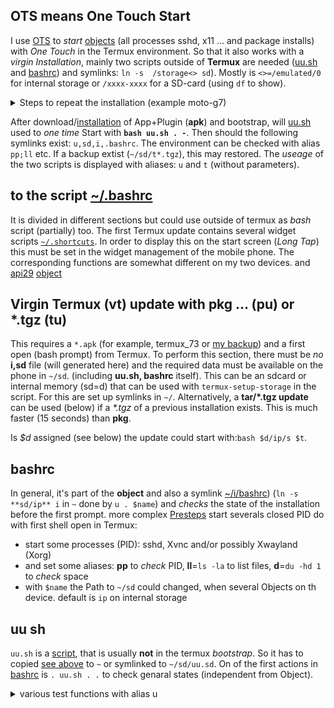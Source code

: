 ## OTS means One Touch Start
I use [OTS](https://github.com/termux/termux-float/issues/37#issuecomment-916777123) to _start_ 
[objects](https://github.com/RalfWerner/integrated-process/tree/master/README.md#IP-objects) (all processes sshd, x11 ... and package installs) with _One Touch_ in the Termux environment. So that it also works with a _virgin Installation_, mainly two scripts outside of **Termux** are needed ([uu.sh](#uu-sh) and [bashrc](#bashrc)) and symlinks: `ln -s  /storage<> sd`). Mostly is `<>=/emulated/0` for internal storage or `/xxxx-xxxx` for a SD-card (using `df` to show).

<details><summary> Steps to repeat the installation (example moto-g7) </summary>

1. The required installation data must be saved or downloaded in the Android environment. They contain the required apps/plugins, the `uu.sh` script (in **apk**) and object data with `bashrc` (in **ip**).
2. Install the Termux app (in **apk**), open (bootstrap), allow the memory to be authorized and update the packages with `pkg up -y`. All 5 _"Questions"_ should be confirmed with Enter. [Virgin](#virgin)-Termux is thus ready to work as a basis with 3300 files in `~/u` and the permission to` ~/sd`.
3. The expansion of the plugins and packages left in `~` is carried out with:`bash <>/uu.sh . -` (below). At least the APK: **api** and one XServer (here **x11a**) are installed, if necessary. When archives/backups available, one of them can _now_ be installed. Otherwise the packages of **ssh** and other usefull base tools will be installed, which are then about 5225 files in `~/u`.
The three apps: **app+API+X11** without the sources now needs: 311+7.3+14.5=333 MB on the device. This can be 10-20 times larger due to the package requirements of an object. However, it is sufficient as a good Linux terminal.
If the argument `-` is left out or replaced by an object name (default **ip**), this is set up as a link `~/i` in which is `ln -s i/bashrc .bashrc` for new terminal that installs all packages needs by the object.
</details>

After download/[installation](https://github.com/termux/termux-app/blob/master/README.md#Installation) of App+Plugin (**apk**) and bootstrap, will [uu.sh](#uu-sh) used to _one time_ Start with **`bash uu.sh . -`**. Then should the following symlinks exist: `u,sd,i,.bashrc`. The environment can be checked with alias `pp;ll` etc. If a backup extist (`~/sd/t*.tgz`), this may restored. The _useage_ of the two scripts is displayed with aliases: `u` and `t` (without parameters).
## to the script [~/.bashrc](#bashrc)
It is divided in different sections but could use outside of termux as _bash_ script (partially) too. The first Termux update contains several widget scripts [`~/.shortcuts`](https://github.com/RalfWerner/integrated-process/blob/master/bashrc#L35#L38). In order to display this on the start screen (_Long Tap_) this must be set in the widget management of the mobile phone. The corresponding functions are somewhat different on my two devices. and [api29](https://github.com/RalfWerner/integrated-process/blob/master/api29#install-api) [object](https://github.com/RalfWerner/integrated-process/tree/master/api29/#packages)
## Virgin Termux (vt) update with pkg ... (pu) or *.tgz (tu)
This requires a `*.apk` (for example, termux_73 or [my backup](https://www.dropbox.com/s/ug071qoox8gwf1c/ip.zip?dl=0)) and a first open (bash prompt) from Termux.
To perform this section, there must be _no_ **i,sd** file (will generated here) and the required data must be available on the phone in `~/sd`. (including **uu.sh, bashrc** itself).
This can be an sdcard or internal memory (sd=d) that can be used with `termux-setup-storage` in the script. For this are set up symlinks in `~/`.
Alternatively, a **tar/*.tgz update** can be used (below) if a _*.tgz_ of a previous installation exists. This is much faster (15 seconds) than **pkg**.

Is _$d_ assigned (see below) the update could start with:`bash $d/ip/s $t`.
## bashrc
In general, it's part of the **object** and also a symlink [~/i/bashrc](https://github.com/RalfWerner/integrated-process/blob/master/api29/bashrc#L1#L51)) (`ln -s **sd/ip** i` in `~` done by `u . $name`) and _checks_ the state of the installation before the first prompt. more complex [Presteps]([~/sd/ip/bashrc](https://github.com/RalfWerner/integrated-process/blob/master/bashrc#L1#L51)) start severals closed PID do with first shell open in Termux:
- start some processes (PID): sshd, Xvnc and/or possibly Xwayland (Xorg)
- and set some aliases: **pp** to _check_ PID, **ll**=`ls -la` to list files, **d**=`du -hd 1` to _check_ space
- with `$name` the Path to `~/sd` could changed, when several Objects on th device. default is `ip` on internal storage
## uu sh
`uu.sh` is a [script](https://github.com/RalfWerner/integrated-process/blob/master), that is usually **not** in the termux _bootstrap_. So it has to copied [see above](#ots-means-one-touch-start) to `~` or symlinked to `~/sd/uu.sd`. On of the first actions in [bashrc](#bashrc) is `. uu.sh . .` to check genaral states (independent from Object).
<details><summary> various test functions with alias u </summary>

since PATH also contains `:.`, **t** is enough to call `bash ~.bashrc $@`. Without parameter,_usage help_ is displayed or else the described function is executed.
The two scripts parts listed above are ignored. **s** is legible, so here are just a few special features:
- API dialogs/functions (need the installation of _api_ plugin) started with `t d` (termux only)
- LAN/DISPLAY adresses is estimated by the second parameter (without is **DISPLAY=:1** and Xvnc as Xserver the default)
- The third (second) parameter (above) identify a keychar like **d** (above) or **tgz** or files
## tgz backup of termux installation
With `t tgz` you see a separat _usage help_.The most important function is to produce `~/sd/t.tgz` from`~/..`. The process can take 8 to 80 minutes. Subsequently, however, the Termux state can be quickly restored (above) if another Virgin-Termux is used or reinitialized after `rm -r ../*`. 
Since then **~/sd** is no longer known you have to use the 
path _d=/storage/6533-6333/; t=t_ in `tar -xzf $d/$t.tgz -C ..`.
## further funktions of alias u
"Elf-Check" is basically a script (part of the bootloop process) that separates the executables from the rest of the data into $ prefix and supplements Symlink.txt with these references.
This does not change anything at the _bootstrap_, but can be used for all TargetsDK. In contrast to Android-10 and update flowered, only one Symlink is necessary.
</details>

